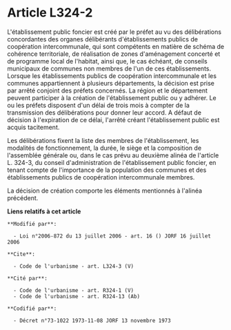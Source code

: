 # Article L324-2

L'établissement public foncier est créé par le préfet au vu des délibérations concordantes des organes délibérants
d'établissements publics de coopération intercommunale, qui sont compétents en matière de schéma de cohérence territoriale,
de réalisation de zones d'aménagement concerté et de programme local de l'habitat, ainsi que, le cas échéant, de conseils
municipaux de communes non membres de l'un de ces établissements. Lorsque les établissements publics de coopération
intercommunale et les communes appartiennent à plusieurs départements, la décision est prise par arrêté conjoint des préfets
concernés. La région et le département peuvent participer à la création de l'établissement public ou y adhérer. Le ou les
préfets disposent d'un délai de trois mois à compter de la transmission des délibérations pour donner leur accord. A défaut
de décision à l'expiration de ce délai, l'arrêté créant l'établissement public est acquis tacitement. 

Les délibérations fixent la liste des membres de l'établissement, les modalités de fonctionnement, la durée, le siège et la
composition de l'assemblée générale ou, dans le cas prévu au deuxième alinéa de l'article L. 324-3, du conseil
d'administration de l'établissement public foncier, en tenant compte de l'importance de la population des communes et des
établissements publics de coopération intercommunale membres. 

La décision de création comporte les éléments mentionnés à l'alinéa précédent.

**Liens relatifs à cet article**

	**Modifié par**:

	  - Loi n°2006-872 du 13 juillet 2006 - art. 16 () JORF 16 juillet 2006

	**Cite**:

	  - Code de l'urbanisme - art. L324-3 (V)

	**Cité par**:

	  - Code de l'urbanisme - art. R324-1 (V)
	  - Code de l'urbanisme - art. R324-13 (Ab)

	**Codifié par**:

	  - Décret n°73-1022 1973-11-08 JORF 13 novembre 1973
